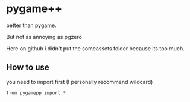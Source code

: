 # pygame++
better than pygame.

But not as annoying as pgzero

Here on github i didn't put the someassets folder because its too much.

## How to use

you need to import first (I personally recommend wildcard)

`from pygamepp import *`
